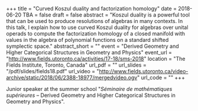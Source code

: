 +++
title = "Curved Koszul duality and factorization homology"
date = 2018-06-20
TBA = false
draft = false
abstract = "Koszul duality is a powerful tool that can be used to produce resolutions of algebras in many contexts. In this talk, I explain how to use curved Koszul duality for algebras over unital operads to compute the factorization homology of a closed manifold with values in the algebra of polynomial functions on a standard shifted symplectic space."
abstract_short = ""
event = "Derived Geometry and Higher Categorical Structures in Geometry and Physics"
event_url = "http://www.fields.utoronto.ca/activities/17-18/sms-2018"
location = "The Fields Institute, Toronto, Canada"
url_pdf = ""
url_slides = "/pdf/slides/fields18.pdf"
url_video = "http://www.fields.utoronto.ca/video-archive/static/2018/06/2388-18977/mergedvideo.ogv"
url_code = ""
+++

Junior speaker at the summer school "*Séminaire de mathématiques supérieures* – Derived Geometry and Higher Categorical Structures in Geometry and Physics".
